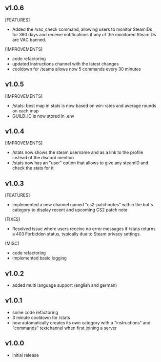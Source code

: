 ## v1.0.6
[FEATURES]
- Added the /vac_check command, allowing users to monitor SteamIDs for 360 days and receive notifications if any of the monitored SteamIDs are VAC banned.

[IMPROVEMENTS]
- code refactoring
- updated instructions channel with the latest changes
- cooldown for /teams allows now 5 commands every 30 minutes

## v1.0.5
[IMPROVEMENTS]
- /stats: best map in stats is now based on win-rates and average rounds on each map
- GUILD_ID is now stored in .env

## v1.0.4
[IMPROVEMENTS]
- /stats now shows the steam username and as a link to the profile instead of the discord mention
- /stats now has an "user" option that allows to give any steamID and check the stats for it

## v1.0.3
[FEATURES]
- Implemented a new channel named "cs2-patchnotes" within the bot's category to display recent and upcoming CS2 patch note

[FIXES]
- Resolved issue where users receive no error messages if /stats returns a 403 Forbidden status, typically due to Steam privacy settings.

[MISC]
- code refactoring
- implemented basic logging

## v1.0.2
- added multi language support (english and german)

## v1.0.1
- some code refactoring
- 3 minute cooldown for /stats
- now automatically creates its own category with a "instructions" and "commands" textchannel when first joining a server

## v1.0.0
- initial release
